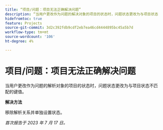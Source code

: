 ```yaml
---
title: “项目/问题：项目无法正确解决问题”
description: “当用户更改作为问题的解决对象的项目的状态时，问题状态更改为与项目状态不匹配的键值。”
hidefromtoc: true
feature: Projects
source-git-commit: 3d2c392fdb9cdf2eb7ea46cd4444895bc45a5b7d
workflow-type: tm+mt
source-wordcount: '106'
ht-degree: 4%

---
```



# 项目/问题：项目无法正确解决问题

当用户更改作为问题的解析对象的项目的状态时，问题状态更改为与项目状态不匹配的键值。

**解决方法**

移除解析关系并单独设置状态。

_首次报告于 2023 年 7 月 17 日。_

